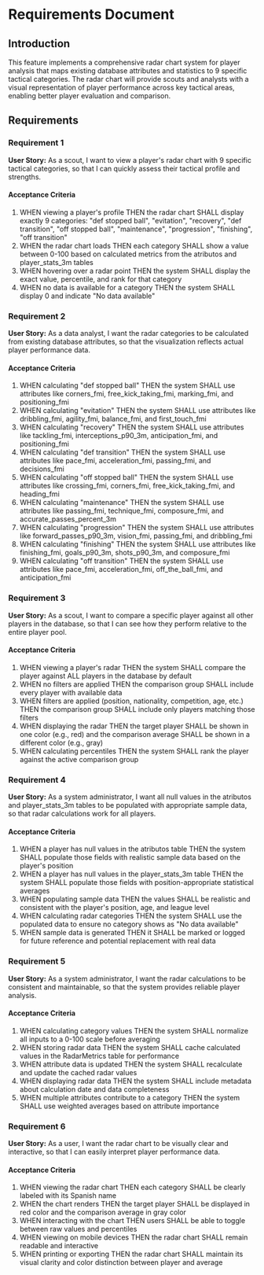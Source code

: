 # Requirements Document

## Introduction

This feature implements a comprehensive radar chart system for player analysis that maps existing database attributes and statistics to 9 specific tactical categories. The radar chart will provide scouts and analysts with a visual representation of player performance across key tactical areas, enabling better player evaluation and comparison.

## Requirements

### Requirement 1

**User Story:** As a scout, I want to view a player's radar chart with 9 specific tactical categories, so that I can quickly assess their tactical profile and strengths.

#### Acceptance Criteria

1. WHEN viewing a player's profile THEN the radar chart SHALL display exactly 9 categories: "def stopped ball", "evitation", "recovery", "def transition", "off stopped ball", "maintenance", "progression", "finishing", "off transition"
2. WHEN the radar chart loads THEN each category SHALL show a value between 0-100 based on calculated metrics from the atributos and player_stats_3m tables
3. WHEN hovering over a radar point THEN the system SHALL display the exact value, percentile, and rank for that category
4. WHEN no data is available for a category THEN the system SHALL display 0 and indicate "No data available"

### Requirement 2

**User Story:** As a data analyst, I want the radar categories to be calculated from existing database attributes, so that the visualization reflects actual player performance data.

#### Acceptance Criteria

1. WHEN calculating "def stopped ball" THEN the system SHALL use attributes like corners_fmi, free_kick_taking_fmi, marking_fmi, and positioning_fmi
2. WHEN calculating "evitation" THEN the system SHALL use attributes like dribbling_fmi, agility_fmi, balance_fmi, and first_touch_fmi
3. WHEN calculating "recovery" THEN the system SHALL use attributes like tackling_fmi, interceptions_p90_3m, anticipation_fmi, and positioning_fmi
4. WHEN calculating "def transition" THEN the system SHALL use attributes like pace_fmi, acceleration_fmi, passing_fmi, and decisions_fmi
5. WHEN calculating "off stopped ball" THEN the system SHALL use attributes like crossing_fmi, corners_fmi, free_kick_taking_fmi, and heading_fmi
6. WHEN calculating "maintenance" THEN the system SHALL use attributes like passing_fmi, technique_fmi, composure_fmi, and accurate_passes_percent_3m
7. WHEN calculating "progression" THEN the system SHALL use attributes like forward_passes_p90_3m, vision_fmi, passing_fmi, and dribbling_fmi
8. WHEN calculating "finishing" THEN the system SHALL use attributes like finishing_fmi, goals_p90_3m, shots_p90_3m, and composure_fmi
9. WHEN calculating "off transition" THEN the system SHALL use attributes like pace_fmi, acceleration_fmi, off_the_ball_fmi, and anticipation_fmi

### Requirement 3

**User Story:** As a scout, I want to compare a specific player against all other players in the database, so that I can see how they perform relative to the entire player pool.

#### Acceptance Criteria

1. WHEN viewing a player's radar THEN the system SHALL compare the player against ALL players in the database by default
2. WHEN no filters are applied THEN the comparison group SHALL include every player with available data
3. WHEN filters are applied (position, nationality, competition, age, etc.) THEN the comparison group SHALL include only players matching those filters
4. WHEN displaying the radar THEN the target player SHALL be shown in one color (e.g., red) and the comparison average SHALL be shown in a different color (e.g., gray)
5. WHEN calculating percentiles THEN the system SHALL rank the player against the active comparison group

### Requirement 4

**User Story:** As a system administrator, I want all null values in the atributos and player_stats_3m tables to be populated with appropriate sample data, so that radar calculations work for all players.

#### Acceptance Criteria

1. WHEN a player has null values in the atributos table THEN the system SHALL populate those fields with realistic sample data based on the player's position
2. WHEN a player has null values in the player_stats_3m table THEN the system SHALL populate those fields with position-appropriate statistical averages
3. WHEN populating sample data THEN the values SHALL be realistic and consistent with the player's position, age, and league level
4. WHEN calculating radar categories THEN the system SHALL use the populated data to ensure no category shows as "No data available"
5. WHEN sample data is generated THEN it SHALL be marked or logged for future reference and potential replacement with real data

### Requirement 5

**User Story:** As a system administrator, I want the radar calculations to be consistent and maintainable, so that the system provides reliable player analysis.

#### Acceptance Criteria

1. WHEN calculating category values THEN the system SHALL normalize all inputs to a 0-100 scale before averaging
2. WHEN storing radar data THEN the system SHALL cache calculated values in the RadarMetrics table for performance
3. WHEN attribute data is updated THEN the system SHALL recalculate and update the cached radar values
4. WHEN displaying radar data THEN the system SHALL include metadata about calculation date and data completeness
5. WHEN multiple attributes contribute to a category THEN the system SHALL use weighted averages based on attribute importance

### Requirement 6

**User Story:** As a user, I want the radar chart to be visually clear and interactive, so that I can easily interpret player performance data.

#### Acceptance Criteria

1. WHEN viewing the radar chart THEN each category SHALL be clearly labeled with its Spanish name
2. WHEN the chart renders THEN the target player SHALL be displayed in red color and the comparison average in gray color
3. WHEN interacting with the chart THEN users SHALL be able to toggle between raw values and percentiles
4. WHEN viewing on mobile devices THEN the radar chart SHALL remain readable and interactive
5. WHEN printing or exporting THEN the radar chart SHALL maintain its visual clarity and color distinction between player and average